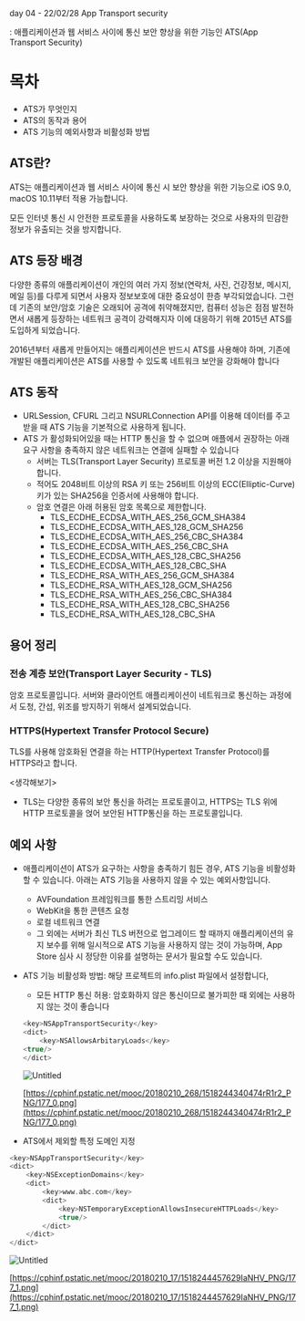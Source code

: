 day 04 - 22/02/28
App Transport security

: 애플리케이션과 웹 서비스 사이에 통신 보안 향상을 위한 기능인 ATS(App Transport Security)

# 목차

- ATS가 무엇인지
- ATS의 동작과 용어
- ATS 기능의 예외사항과 비활성화 방법

## ATS란?

ATS는 애플리케이션과 웹 서비스 사이에 통신 시 보안 향상을 위한 기능으로 iOS 9.0, macOS 10.11부터 적용 가능합니다. 

모든 인터넷 통신 시 안전한 프로토콜을 사용하도록 보장하는 것으로 사용자의 민감한 정보가 유출되는 것을 방지합니다.

## ATS 등장 배경

다양한 종류의 애플리케이션이 개인의 여러 가지 정보(연락처, 사진, 건강정보, 메시지, 메일 등)를 다루게 되면서 사용자 정보보호에 대한 중요성이 한층 부각되었습니다. 그런데 기존의 보안/암호 기술은 오래되어 공격에 취약해졌지만, 컴퓨터 성능은 점점 발전하면서 새롭게 등장하는 네트워크 공격이 강력해지자 이에 대응하기 위해 2015년 ATS를 도입하게 되었습니다.

2016년부터 새롭게 만들어지는 애플리케이션은 반드시 ATS를 사용해야 하며, 기존에 개발된 애플리케이션은 ATS를 사용할 수 있도록 네트워크 보안을 강화해야 합니다

## ATS 동작

- URLSession, CFURL 그리고 NSURLConnection API를 이용해 데이터를 주고받을 때 ATS 기능을 기본적으로 사용하게 됩니다.
- ATS 가 활성화되어있을 때는 HTTP 통신을 할 수 없으며 애플에서 권장하는 아래 요구 사항을 충족하지 않은 네트워크는 연결에 실패할 수 있습니다
    - 서버는 TLS(Transport Layer Security) 프로토콜 버전 1.2 이상을 지원해야 합니다.
    - 적어도 2048비트 이상의 RSA 키 또는 256비트 이상의 ECC(Elliptic-Curve) 키가 있는 SHA256을 인증서에 사용해야 합니다.
    - 암호 연결은 아래 허용된 암호 목록으로 제한합니다.
        - TLS_ECDHE_ECDSA_WITH_AES_256_GCM_SHA384
        - TLS_ECDHE_ECDSA_WITH_AES_128_GCM_SHA256
        - TLS_ECDHE_ECDSA_WITH_AES_256_CBC_SHA384
        - TLS_ECDHE_ECDSA_WITH_AES_256_CBC_SHA
        - TLS_ECDHE_ECDSA_WITH_AES_128_CBC_SHA256
        - TLS_ECDHE_ECDSA_WITH_AES_128_CBC_SHA
        - TLS_ECDHE_RSA_WITH_AES_256_GCM_SHA384
        - TLS_ECDHE_RSA_WITH_AES_128_GCM_SHA256
        - TLS_ECDHE_RSA_WITH_AES_256_CBC_SHA384
        - TLS_ECDHE_RSA_WITH_AES_128_CBC_SHA256
        - TLS_ECDHE_RSA_WITH_AES_128_CBC_SHA
        

## 용어 정리

### 전송 계층 보안(Transport Layer Security - TLS)

암호 프로토콜입니다. 서버와 클라이언트 애플리케이션이 네트워크로 통신하는 과정에서 도청, 간섭, 위조를 방지하기 위해서 설계되었습니다.

### HTTPS(Hypertext Transfer Protocol Secure)

TLS를 사용해 암호화된 연결을 하는 HTTP(Hypertext Transfer Protocol)를 HTTPS라고 합니다.

<생각해보기>

- TLS는 다양한 종류의 보안 통신을 하려는 프로토콜이고, HTTPS는 TLS 위에 HTTP 프로토콜을 얹어 보안된 HTTP통신을 하는 프로토콜입니다.

## 예외 사항

- 애플리케이션이 ATS가 요구하는 사항을 충족하기 힘든 경우, ATS 기능을 비활성화할 수 있습니다. 아래는 ATS 기능을 사용하지 않을 수 있는 예외사항입니다.
    - AVFoundation 프레임워크를 통한 스트리밍 서비스
    - WebKit을 통한 콘텐츠 요청
    - 로컬 네트워크 연결
    - 그 외에는 서버가 최신 TLS 버전으로 업그레이드 할 때까지 애플리케이션의 유지 보수를 위해 일시적으로 ATS 기능을 사용하지 않는 것이 가능하며, App Store 심사 시 정당한 이유를 설명하는 문서가 필요할 수도 있습니다.
- ATS 기능 비활성화 방법: 해당 프로젝트의 info.plist 파일에서 설정합니다,
    - 모든 HTTP 통신 허용: 암호화하지 않은 통신이므로 불가피한 때 외에는 사용하지 않는 것이 좋습니다
    
    ```swift
    <key>NSAppTransportSecurity</key>
    <dict>
    	<key>NSAllowsArbitaryLoads</key>
    <true/>
    </dict>
    ```
    
    ![Untitled](https://s3-us-west-2.amazonaws.com/secure.notion-static.com/4b41dc18-317f-4cc3-b0d2-e665f9ddff12/Untitled.png)
    
    [https://cphinf.pstatic.net/mooc/20180210_268/1518244340474rR1r2_PNG/177_0.png](https://cphinf.pstatic.net/mooc/20180210_268/1518244340474rR1r2_PNG/177_0.png)
    
- ATS에서 제외할 특정 도메인 지정

```swift
<key>NSAppTransportSecurity</key>
<dict>
	<key>NSExceptionDomains</key>
	<dict>
		<key>www.abc.com</key>
		<dict>
			<key>NSTemporaryExceptionAllowsInsecureHTTPLoads</key>
			<true/>
		</dict>
	</dict>
</dict>
```

![Untitled](https://s3-us-west-2.amazonaws.com/secure.notion-static.com/5e5ad882-3214-4683-b89f-9744b0341d99/Untitled.png)

[https://cphinf.pstatic.net/mooc/20180210_17/1518244457629IaNHV_PNG/177_1.png](https://cphinf.pstatic.net/mooc/20180210_17/1518244457629IaNHV_PNG/177_1.png)
